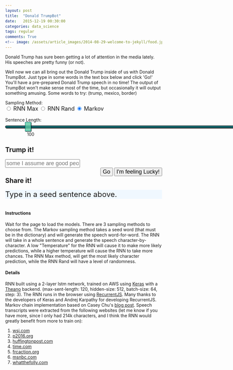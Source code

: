 ```yaml
---
layout: post
title:  "Donald TrumpBot"
date:   2015-12-19 00:30:00
categories: data_science
tags: regular
comments: True
<!-- image: /assets/article_images/2014-08-29-welcome-to-jekyll/food.jpg -->
---
```

<script type="text/javascript" src="/assets/recurrentjs/recurrent.js"></script>
<script type="text/javascript" src="https://cdnjs.cloudflare.com/ajax/libs/jquery/2.1.4/jquery.min.js"></script>
<script type="text/javascript" src="/assets/js/spin.min.js"></script>
<!-- <script src="/assets/js/jquery-1.8.3.min.js"></script> -->
<link rel="stylesheet" href="https://maxcdn.bootstrapcdn.com/bootstrap/3.3.6/css/bootstrap.min.css" integrity="sha384-1q8mTJOASx8j1Au+a5WDVnPi2lkFfwwEAa8hDDdjZlpLegxhjVME1fgjWPGmkzs7" crossorigin="anonymous">
<link rel="stylesheet" href="https://maxcdn.bootstrapcdn.com/bootstrap/3.3.6/css/bootstrap-theme.min.css" integrity="sha384-fLW2N01lMqjakBkx3l/M9EahuwpSfeNvV63J5ezn3uZzapT0u7EYsXMjQV+0En5r" crossorigin="anonymous">
<script src="https://maxcdn.bootstrapcdn.com/bootstrap/3.3.6/js/bootstrap.min.js" integrity="sha384-0mSbJDEHialfmuBBQP6A4Qrprq5OVfW37PRR3j5ELqxss1yVqOtnepnHVP9aJ7xS" crossorigin="anonymous"></script>

<style>
  input[type=range] {
  -webkit-appearance: none;
  width: 150%;
  margin: 10.4px 0;
}
input[type=range]:focus {
  outline: none;
}
input[type=range]::-webkit-slider-runnable-track {
  width: 100%;
  height: 8.2px;
  cursor: pointer;
  box-shadow: 1px 1px 1px #000000, 0px 0px 1px #0d0d0d;
  background: rgba(7, 95, 102, 0.93);
  border-radius: 13.6px;
  border: 1.7px solid #010101;
}
input[type=range]::-webkit-slider-thumb {
  box-shadow: 1.4px 1.4px 1.9px #000000, 0px 0px 1.4px #0d0d0d;
  border: 1px solid #009589;
  height: 29px;
  width: 19px;
  border-radius: 0px;
  background: rgba(89, 202, 163, 0.79);
  cursor: pointer;
  -webkit-appearance: none;
  margin-top: -12.1px;
}
input[type=range]:focus::-webkit-slider-runnable-track {
  background: rgba(10, 135, 145, 0.93);
}
input[type=range]::-moz-range-track {
  width: 100%;
  height: 8.2px;
  cursor: pointer;
  box-shadow: 1px 1px 1px #000000, 0px 0px 1px #0d0d0d;
  background: rgba(7, 95, 102, 0.93);
  border-radius: 13.6px;
  border: 1.7px solid #010101;
}
input[type=range]::-moz-range-thumb {
  box-shadow: 1.4px 1.4px 1.9px #000000, 0px 0px 1.4px #0d0d0d;
  border: 1px solid #009589;
  height: 29px;
  width: 19px;
  border-radius: 0px;
  background: rgba(89, 202, 163, 0.79);
  cursor: pointer;
}
input[type=range]::-ms-track {
  width: 100%;
  height: 8.2px;
  cursor: pointer;
  background: transparent;
  border-color: transparent;
  color: transparent;
}
input[type=range]::-ms-fill-lower {
  background: rgba(4, 55, 59, 0.93);
  border: 1.7px solid #010101;
  border-radius: 27.2px;
  box-shadow: 1px 1px 1px #000000, 0px 0px 1px #0d0d0d;
}
input[type=range]::-ms-fill-upper {
  background: rgba(7, 95, 102, 0.93);
  border: 1.7px solid #010101;
  border-radius: 27.2px;
  box-shadow: 1px 1px 1px #000000, 0px 0px 1px #0d0d0d;
}
input[type=range]::-ms-thumb {
  box-shadow: 1.4px 1.4px 1.9px #000000, 0px 0px 1.4px #0d0d0d;
  border: 1px solid #009589;
  height: 29px;
  width: 19px;
  border-radius: 0px;
  background: rgba(89, 202, 163, 0.79);
  cursor: pointer;
  height: 8.2px;
}
input[type=range]:focus::-ms-fill-lower {
  background: rgba(7, 95, 102, 0.93);
}
input[type=range]:focus::-ms-fill-upper {
  background: rgba(10, 135, 145, 0.93);
}  
</style>


Donald Trump has sure been getting a lot of attention in the media lately. His speeches are pretty funny (or not). 

Well now we can all bring out the Donald Trump inside of us with Donald TrumpBot. Just type in some words in the text box below and click 'Go!' You'll have a pre-prepared Donald Trump speech in no time! The output of TrumpBot won't make sense most of the time, but occasionally it will output something amusing. Some words to try: (trump, mexico, border)


<div class="form-group">
<p style='display: inline'>Sampling Method: </p>
<div class="btn-group" data-toggle="buttons">
  <label class="btn btn-primary" id="max">
    <input type="radio" name="options" autocomplete="off" ><span style="font-size: large"> RNN Max</span>
  </label>
  <label class="btn btn-primary" id="samplemax">
    <input type="radio" name="options" autocomplete="off"><span style="font-size: large"> RNN Rand</span>
  </label>
  <label class="btn btn-primary active" id="markov">
    <input type="radio" name="options" autocomplete="off" checked><span style="font-size: large"> Markov</span>
  </label>
</div>

<div id='temp' style="display: none"><p style='display: inline'></br>
Temperature: </p>
<div class="btn-group">
  <label for="">
    <input type="range" name="points" min="0.05" max="1.0" step='.05' value='0.3' oninput="changeTemperature(this.value)" onchange="changeTemperature(this.value)">
  </label> 
  <p style='display: inline; margin-left: 70px'><span id='tempdisplay'>0.3</span></p>
</div></div>
<p style='display: inline'></br>
Sentence Length: </p>
<div class="btn-group">
  <label for="">
    <input type="range" name="points" min="15" max="1000" step='5' value='100' oninput="changeSentLength(this.value)" onchange="changeSentLength(this.value)">
  </label> 
  <p style='display: inline; margin-left: 70px'><span id='sentdisplay'>100</span></p>
</div>

## Trump it!
<div class="input-group" style="width: 100%">
  <input style="font-size: large;" type="text" class="form-control" id='speechseed' placeholder="some I assume are good people">
</div>

<div class="btn-group" style="float: right;">
  <button class="btn btn-primary" id='generate' type="button" style="font-size: large;"><span style="font-size: large">Go</span></button>
  <button class="btn btn-primary" id='generate-samp' type="button" style="font-size: large;"><span style="font-size: large">I'm feeling Lucky!</span></button>
</div>

</div>

## Share it!

<!-- <a class="icon-{{ social.icon }}" href="{{ social.share_url }}{{ social.share_title }}{{page.title | cgi_escape}}{{ social.share_link }}{{site.url}}{{page.id}}"
                  onclick="window.open(this.href, '{{ social.icon }}-share', 'width=550,height=255');return false;">
                <i class="fa fa-{{ social.icon }}"></i><span class="hidden">{{ social.icon }}</span> -->

<div>
  <div id="progress" style="display: none">
    <div class="progress"> 
      <div class="progress-bar" role="progressbar progress-bar-striped active" aria-valuenow="0" aria-valuemin="2" aria-valuemax="100" style="width: 0%;"></div>
      <img src="/assets/images/trump6301.jpg" height="24">
    </div>
  </div>
  <div id="predicted" style='background: aliceblue; font-size: x-large;'>Type in a seed sentence above.</div>
</div>
    
</br>

#### Instructions

Wait for the page to load the models. There are 3 sampling methods to choose from. The Markov sampling method takes a seed word (that must be in the dictionary) and will generate the speech word-for-word. The RNN will take in a whole sentence and generate the speech character-by-character. A low "Temperature" for the RNN will cause it to make more likely predictions, while a higher temperature will cause the RNN to take more chances. The RNN Max method, will get the most likely character prediction, while the RNN Rand will have a level of randomness.

#### Details

RNN built using a 2-layer lstm network, trained on AWS using <a href="http://keras.io/" target="_blank">Keras</a> with a <a href="http://deeplearning.net/software/theano/" target="_blank">Theano</a> backend. (max-sent-length: 120, hidden-size: 512, batch-size: 64, step: 3). The RNN runs in the browser using <a href="https://github.com/karpathy/recurrentjs" target="_blank">RecurrentJS</a>. Many thanks to the developers of Keras and Andrej Karpathy for developing RecurrentJS. Markov chain implementation based on Casey Chu's <a href="http://www.bitsofpancake.com/programming/markov-chain-text-generator/" target="_blank">blog post</a>. Speech transcripts were extracted from the following websites (let me know if you have more, since I only had 214k characters, and I think the RNN would greatly benefit from more to train on):

1. <a href="http://blogs.wsj.com/washwire/2015/06/16/donald-trump-transcript-our-country-needs-a-truly-great-leader/" target="_blank">wsj.com</a> 
2. <a href="http://www.p2016.org/photos15/summit/trump012415spt.html" target="_blank">p2016.org</a> 
3. <a href="http://www.huffingtonpost.com/seth-abramson/a-transcript-of-the-decen_b_7609908.html" target="_blank">huffingtonpost.com</a> 
4. <a href="http://time.com/4037239/second-republican-debate-transcript-cnn/" target="_blank">time.com</a> 
5. <a href="https://blog.frcaction.org/2015/09/donald-trumps-remarks-vvs-2015/" target="_blank">frcaction.org</a>  
6. <a href="http://www.msnbc.com/rachel-maddow-show/trump-crosses-new-line-endorses-database-muslim-americans" target="_blank">msnbc.com</a> 
7. <a href="http://www.whatthefolly.com/2015/08/05/transcript-donald-trumps-speech-in-phoenix-arizona-on-july-11-2015-part-1/" target="_blank">whatthefolly.com</a> 


<script>
// spinner
  var opts = {
  lines: 12 // The number of lines to draw
, length: 0 // The length of each line
, width: 15 // The line thickness
, radius: 15 // The radius of the inner circle
, scale: 0.5 // Scales overall size of the spinner
, corners: 0 // Corner roundness (0..1)
, color: '#000' // #rgb or #rrggbb or array of colors
, opacity: 0.25 // Opacity of the lines
, rotate: 30 // The rotation offset
, direction: 1 // 1: clockwise, -1: counterclockwise
, speed: 1 // Rounds per second
, trail: 38 // Afterglow percentage
, fps: 20 // Frames per second when using setTimeout() as a fallback for CSS
, zIndex: 2e9 // The z-index (defaults to 2000000000)
, className: 'spinner' // The CSS class to assign to the spinner
, top: '49%' // Top position relative to parent
, left: '100%' // Left position relative to parent
, shadow: true // Whether to render a shadow
, hwaccel: false // Whether to use hardware acceleration
, position: 'absolute' // Element positioning
}
var spinner = new Spinner(opts).spin();
</script>

<script>


// prediction params
var sample_softmax_temperature = .3; // how peaky model predictions should be
var max_chars_gen = 100; // max length of generated sentences
var samplei = false;
var train_text = {};
var markov_text = {};
var markov = true;

// Markov Model
var markov_cache = {
    '_START': []
};

// RNN Model architecture
var generator = 'lstm';

// Initialize models, we may eventually want to have more candidates' speeches
var models = {}
var mtypes = ['trump', 'hillary']
models['trump'] = {}
models['hillary'] = {}
for (m in models) {
  models[m]['hidden_sizes'] = [50, 50];
  models[m]['letter_size'] = 10;
  models[m]['letterToIndex'] = {};
  models[m]['indexToLetter'] = {};
  models[m]['vocab'] = [];
  models[m]['data_sents'] = [];
  models[m]['model'] = {};
}

var loadText = function(data, type, _callback) {
  data = data.toLowerCase();
  data = data.trim().split(/\s+/g);
  markov_text[type] = data;
  train_text[type] = data.join(' ');
  _callback(type);
}

var loadMarkovModel = function(type) {
  markov_cache['_START'].push(markov_text[type][0]);

  for (var i = 0; i < markov_text[type].length - 1; i++) {
      if (!markov_cache[markov_text[type][i]])
          markov_cache[markov_text[type][i]] = [];
      markov_cache[markov_text[type][i]].push(markov_text[type][i + 1]);
      
      if (markov_text[type][i].match(/\.$|\?$|\!$|\)$/))
          markov_cache['_START'].push(markov_text[type][i + 1]);
  }
}

var loadModel = function(j, mtype) {
  models[mtype]['hidden_sizes'] = j.hidden_sizes;
  models[mtype]['generator'] = j.generator;
  models[mtype]['letter_size'] = j.letter_size;
  model = {};
  for(var k in j.model) {
    if(j.model.hasOwnProperty(k)) {
      var matjson = j.model[k];
      model[k] = new R.Mat(1,1);
      model[k].fromJSON(matjson);
    }
  }
  models[mtype]['model'] = model;
  models[mtype]['letterToIndex'] = j['letterToIndex'];
  models[mtype]['indexToLetter'] = j['indexToLetter'];
  models[mtype]['vocab'] = j['vocab'];
}

var costfun = function(models, sent, mtype) {
  // takes a model and a sentence and
  // calculates the loss. Also returns the Graph
  // object which can be used to do backprop
  var n = sent.length;
  var G = new R.Graph();
  var log2ppl = 0.0;
  var cost = 0.0;
  var prev = {};

  var model = models[mtype]['model'];
  var letterToIndex = models[mtype]['letterToIndex'];

  for(var i=0;i<n;i++) {
    var ix_source = letterToIndex[sent[i]];
    // workaround for not having start/end tokens
    var ix_target = i === n-1 ? letterToIndex[" "] : letterToIndex[sent[i+1]];

    lh = forwardIndex(G, models, ix_source, prev, mtype);
    prev = lh;

    // set gradients into logprobabilities
    logprobs = lh.o; // interpret output as logprobs
    probs = R.softmax(logprobs); // compute the softmax probabilities

    log2ppl += -Math.log2(probs.w[ix_target]); // accumulate base 2 log prob and do smoothing
    cost += -Math.log(probs.w[ix_target]);

    // write gradients into log probabilities
    logprobs.dw = probs.w;
    logprobs.dw[ix_target] -= 1
  }
  var ppl = Math.pow(2, log2ppl / (n - 1));
  return {'G':G, 'ppl':ppl, 'cost':cost, 'prev_hidden': prev};
}

var forwardIndex = function(G, models, ix, prev, mtype) {
  var model = models[mtype]['model'];
  var hidden_sizes = models[mtype]['hidden_sizes'];
  var x = G.rowPluck(model['Wil'], ix);
  // forward prop the sequence learner
  if(generator === 'rnn') {
    var out_struct = R.forwardRNN(G, model, hidden_sizes, x, prev);
  } else {
    var out_struct = R.forwardLSTM(G, model, hidden_sizes, x, prev);
  }
  return out_struct;
}

var predictSentence = function(models, samplei, temperature, prev, sent, mtype, _callback) {
  if(typeof samplei === 'undefined') { samplei = false; }
  if(typeof temperature === 'undefined') { temperature = 1.0; }
  if(typeof prev === 'undefined') { prev = {}; }

  var $bar = $('.progress-bar');

  var G = new R.Graph(false);
  var s = sent;
  var tick = 0;

  var model = models[mtype]['model'];
  var letterToIndex = models[mtype]['letterToIndex'];
  var indexToLetter = models[mtype]['indexToLetter'];

  whileinterval = setInterval(function() {
    // RNN tick
    var ix = s.length === 0 ? letterToIndex[s] : letterToIndex[s[s.length-1]];
    var lh = forwardIndex(G, models, ix, prev, mtype);
    prev = lh;

    $bar.width(tick / max_chars_gen * 100 + '%');
    // console.log(tick / max_chars_gen * 100 + '%')

    // sample predicted letter
    logprobs = lh.o;
    if(temperature !== 1.0 && samplei) {
      // scale log probabilities by temperature and renormalize
      // if temperature is high, logprobs will go towards zero
      // and the softmax outputs will be more diffuse. if temperature is
      // very low, the softmax outputs will be more peaky
      for(var q=0,nq=logprobs.w.length;q<nq;q++) {
        logprobs.w[q] /= temperature;
      }
    }

    probs = R.softmax(logprobs);
    if(samplei) {
      var ix = R.samplei(probs.w);
    } else {
      var ix = R.maxi(probs.w);  
    }
    
    // didn't use start/end tokens...
    // if(ix === 0) break; // END token predicted, break out
    if(s.length > max_chars_gen) { 
      $('#progress').hide();
      $bar.width('0%');
      _callback(s);
      clearInterval(whileinterval);
    }

    var letter = indexToLetter[ix];
    if (tick == 0) {
      s = letter;
    } else {
      s += letter;  
    }
    tick += 1;
  }, 0);
  
}

var sampleSentence = function(sample_sentence, samplei, mtype, _callback) {
  if(typeof samplei === 'undefined') { samplei = false; }

  var sent = sample_sentence;

  // evaluate cost function on a sentence
  var cost_struct = costfun(models, sent, mtype);
  console.log("Perplexity of input sentence: " + cost_struct.ppl)

  
  predictSentence(models, samplei, sample_softmax_temperature,
    cost_struct.prev_hidden, sample_sentence[sample_sentence.length-1], mtype,
    _callback);
  
}

var sampleMarkovSentence = function(currentWord, _callback) {
  // Start with the root node
  if (typeof currentWord === 'undefined') {currentWord = '_START'}
  var s = '';
  var $bar = $('.progress-bar');

  whileinterval = setInterval(function() {

    $bar.width(s.length / max_chars_gen * 100 + '%');
    
    var rand;
    if (!markov_cache[currentWord]) {
      currentWord = '_START'
    }
    rand = Math.floor(Math.random() * markov_cache[currentWord].length);
    s += markov_cache[currentWord][rand];  
    
    
    if (!markov_cache[markov_cache[currentWord][rand]]) {
        currentWord = '_START';
        if (!markov_cache[currentWord][rand].match(/\.$/))
            s += '. ';
        else
            s += ' ';
    } else {
        currentWord = markov_cache[currentWord][rand];
        s += ' ';
    }
    
    if(s.length > max_chars_gen) { 
      $('#progress').hide();
      $bar.width('0%');
      _callback(s);
      clearInterval(whileinterval);
    }
  }, 0);

}

var cleanSeedText = function(text, vocab, byword) {
  if (byword) {
    text = text.toLowerCase().split(' '); 
  }
  else {
    text = text.toLowerCase();  
  }
  
  clean_text = [];
  for (t in text) {
    if (vocab.indexOf(text[t]) != -1) {
      clean_text.push(text[t]);
    }
  }
  if (byword)
    return clean_text.join(" ")
  return clean_text.join("")
}

var getLongestWord = function(text) {
  text = text.split(' ');
  var longest = text.sort(function (a, b) {
    return b.length - a.length; 
  });
  for (l in longest) {
    if (!longest[l].match(/\.$|\?$|\!$|\,$/))
      return longest[l]
  }
  return longest[0]
}

var changeTemperature = function(val) {
  $('#tempdisplay').html(val);
  sample_softmax_temperature = val;
}

var changeSentLength = function(val) {
  $('#sentdisplay').html(val);
  max_chars_gen = val;
}

function getRandomInt(min, max) {
  return Math.floor(Math.random() * (max - min)) + min;
}

function seedTextWrapper(text) {
  return '<span style="color: seagreen">' + text + '</span>'
}


$(document).ready(function() {
  $('#generate').prop("disabled", true);
  $('#generate-samp').prop("disabled", true);
  $('#generate').append(spinner.el);

  
  $.get("/assets/data/trumpbot/trump.txt", function(data) {
      loadText(data, 'trump', loadMarkovModel);
  });

  $.getJSON("/assets/data/trumpbot/trump_120_recurrentjs.json", function(data) {
      loadModel(data, 'trump');
      $('#generate').prop("disabled", false);
      $('#generate-samp').prop("disabled", false);
  });

  removespinner = setInterval(function() {
      if ($('#generate').prop("disabled") == false && $('#generate-samp').prop("disabled") == false) {
        $('#generate').html('<span style="font-size: large">Go</span>');
        clearInterval(removespinner);
      }
  }, 10)


  var seed_text = ''
  $('#generate').click(function() {
    $('#predicted').html(''); 
    $('#generate').prop("disabled", true);
    $('#generate-samp').prop("disabled", true);

    $('#progress').show(function() {
      seed_text = $('#speechseed').val();

      if (!markov) {
        // RNN
        seed_text = cleanSeedText(seed_text, models['trump']['vocab'], false);

        if (seed_text.length > 0) {
          seed_text += ' '
        }
        else {
          // pick a random seed from the text
          var startidx = getRandomInt(0, train_text['trump'].length - 120);
          seed_text = train_text['trump'].substring(startidx, (startidx + 120));
     
          $('#speechseed').val(seed_text);
        }

        // Sample the sentence from RNN
        sampleSentence(seed_text, samplei, 'trump', function(generated_text) {
          // console.log(generated_text);
          generated_text = seedTextWrapper(seed_text) + generated_text;
          var pred_div = '<div class="apred">'+generated_text+'</div>'
          
          $('#predicted').append(pred_div); 
          $('#generate').prop("disabled", false);
          $('#generate-samp').prop("disabled", false);
        });
      }
      else {
        // Markov
        seed_text = cleanSeedText(seed_text, Object.keys(markov_cache), true);
        if (seed_text.length > 0) {
          // get the longest word in string
          seed_text = getLongestWord(seed_text);
        }
        else {
          seed_text = undefined;
        }
        sampleMarkovSentence(seed_text, function(generated_text) {
          // console.log(generated_text);
          if (seed_text) {
            generated_text = seedTextWrapper(seed_text + ' ') + generated_text;  
          } 
          var pred_div = '<div class="apred">'+generated_text+'</div>'
          
          $('#predicted').append(pred_div); 
          $('#generate').prop("disabled", false);
          $('#generate-samp').prop("disabled", false);
        });
      }
    })
  })

  $('#generate-samp').click(function () {
    $('#predicted').html('');
    $('#generate').prop("disabled", true);
    $('#generate-samp').prop("disabled", true);

    $('#progress').show(function() {
      var startidx = getRandomInt(0, train_text['trump'].length - 120);
      var seed_text = train_text['trump'].substring(startidx, (startidx + 120));
        
      if (!markov) {
        $('#speechseed').val(seed_text);
        sampleSentence(seed_text, samplei, 'trump', function(generated_text) {
          // console.log(generated_text);
          generated_text = seedTextWrapper(seed_text) + generated_text;
          var pred_div = '<div class="apred">'+generated_text+'</div>'
          
          $('#predicted').append(pred_div);
          $('#generate').prop("disabled", false);
          $('#generate-samp').prop("disabled", false); 
        });  
      } else {
        // console.log(seed_text)
        seed_text = getLongestWord(seed_text);
        $('#speechseed').val(seed_text);
        sampleMarkovSentence(seed_text, function(generated_text) {
          // console.log(generated_text);
          if (seed_text) {
            generated_text = seedTextWrapper(seed_text + ' ') + generated_text;  
          } 
          var pred_div = '<div class="apred">'+generated_text+'</div>'
          
          $('#predicted').append(pred_div); 
          $('#generate').prop("disabled", false);
          $('#generate-samp').prop("disabled", false);
        });
      }
      
    })
    
  })

  // sample method
  $('#max').click(function() {
    $('#temp').show();
    markov = false;
    samplei = false;
  });
  $('#samplemax').click(function() {
    $('#temp').show();
    markov = false;
    samplei = true;
  });
  $('#markov').click(function() {
    markov = true;
    $('#temp').hide();
  });
  
});

</script>
